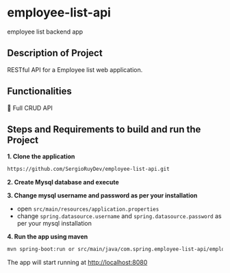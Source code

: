 # employee-list-api
employee list backend app

## Description of Project

RESTful API for a Employee list web application. 

## Functionalities

:bell: Full CRUD API

## Steps and Requirements to build and run the Project

**1. Clone the application**
```bash
https://github.com/SergioRuyDev/employee-list-api.git
```

**2. Create Mysql database and execute**

**3. Change mysql username and password as per your installation**

+ open `src/main/resources/application.properties`
+ change `spring.datasource.username` and `spring.datasource.password` as per your mysql installation

**4. Run the app using maven**

```bash
mvn spring-boot:run or src/main/java/com.spring.employee-list-api/employee-list-api:run
```
The app will start running at <http://localhost:8080>
